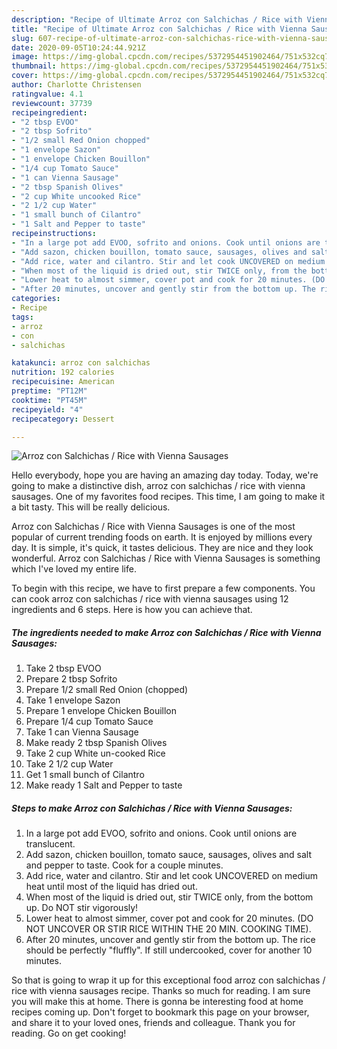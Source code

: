 ```yaml
---
description: "Recipe of Ultimate Arroz con Salchichas / Rice with Vienna Sausages"
title: "Recipe of Ultimate Arroz con Salchichas / Rice with Vienna Sausages"
slug: 607-recipe-of-ultimate-arroz-con-salchichas-rice-with-vienna-sausages
date: 2020-09-05T10:24:44.921Z
image: https://img-global.cpcdn.com/recipes/5372954451902464/751x532cq70/arroz-con-salchichas-rice-with-vienna-sausages-recipe-main-photo.jpg
thumbnail: https://img-global.cpcdn.com/recipes/5372954451902464/751x532cq70/arroz-con-salchichas-rice-with-vienna-sausages-recipe-main-photo.jpg
cover: https://img-global.cpcdn.com/recipes/5372954451902464/751x532cq70/arroz-con-salchichas-rice-with-vienna-sausages-recipe-main-photo.jpg
author: Charlotte Christensen
ratingvalue: 4.1
reviewcount: 37739
recipeingredient:
- "2 tbsp EVOO"
- "2 tbsp Sofrito"
- "1/2 small Red Onion chopped"
- "1 envelope Sazon"
- "1 envelope Chicken Bouillon"
- "1/4 cup Tomato Sauce"
- "1 can Vienna Sausage"
- "2 tbsp Spanish Olives"
- "2 cup White uncooked Rice"
- "2 1/2 cup Water"
- "1 small bunch of Cilantro"
- "1 Salt and Pepper to taste"
recipeinstructions:
- "In a large pot add EVOO, sofrito and onions. Cook until onions are translucent."
- "Add sazon, chicken bouillon, tomato sauce, sausages, olives and salt and pepper to taste. Cook for a couple minutes."
- "Add rice, water and cilantro. Stir and let cook UNCOVERED on medium heat until most of the liquid has dried out."
- "When most of the liquid is dried out, stir TWICE only, from the bottom up. Do NOT stir vigorously!"
- "Lower heat to almost simmer, cover pot and cook for 20 minutes. (DO NOT UNCOVER OR STIR RICE WITHIN THE 20 MIN. COOKING TIME)."
- "After 20 minutes, uncover and gently stir from the bottom up. The rice should be perfectly &#34;fluffly&#34;. If still undercooked, cover for another 10 minutes."
categories:
- Recipe
tags:
- arroz
- con
- salchichas

katakunci: arroz con salchichas 
nutrition: 192 calories
recipecuisine: American
preptime: "PT12M"
cooktime: "PT45M"
recipeyield: "4"
recipecategory: Dessert

---
```



![Arroz con Salchichas / Rice with Vienna Sausages](https://img-global.cpcdn.com/recipes/5372954451902464/751x532cq70/arroz-con-salchichas-rice-with-vienna-sausages-recipe-main-photo.jpg)

Hello everybody, hope you are having an amazing day today. Today, we're going to make a distinctive dish, arroz con salchichas / rice with vienna sausages. One of my favorites food recipes. This time, I am going to make it a bit tasty. This will be really delicious.

Arroz con Salchichas / Rice with Vienna Sausages is one of the most popular of current trending foods on earth. It is enjoyed by millions every day. It is simple, it's quick, it tastes delicious. They are nice and they look wonderful. Arroz con Salchichas / Rice with Vienna Sausages is something which I've loved my entire life.




To begin with this recipe, we have to first prepare a few components. You can cook arroz con salchichas / rice with vienna sausages using 12 ingredients and 6 steps. Here is how you can achieve that.

<!--inarticleads1-->

##### The ingredients needed to make Arroz con Salchichas / Rice with Vienna Sausages:

1. Take 2 tbsp EVOO
1. Prepare 2 tbsp Sofrito
1. Prepare 1/2 small Red Onion (chopped)
1. Take 1 envelope Sazon
1. Prepare 1 envelope Chicken Bouillon
1. Prepare 1/4 cup Tomato Sauce
1. Take 1 can Vienna Sausage
1. Make ready 2 tbsp Spanish Olives
1. Take 2 cup White un-cooked Rice
1. Take 2 1/2 cup Water
1. Get 1 small bunch of Cilantro
1. Make ready 1 Salt and Pepper to taste




<!--inarticleads2-->

##### Steps to make Arroz con Salchichas / Rice with Vienna Sausages:

1. In a large pot add EVOO, sofrito and onions. Cook until onions are translucent.
1. Add sazon, chicken bouillon, tomato sauce, sausages, olives and salt and pepper to taste. Cook for a couple minutes.
1. Add rice, water and cilantro. Stir and let cook UNCOVERED on medium heat until most of the liquid has dried out.
1. When most of the liquid is dried out, stir TWICE only, from the bottom up. Do NOT stir vigorously!
1. Lower heat to almost simmer, cover pot and cook for 20 minutes. (DO NOT UNCOVER OR STIR RICE WITHIN THE 20 MIN. COOKING TIME).
1. After 20 minutes, uncover and gently stir from the bottom up. The rice should be perfectly &#34;fluffly&#34;. If still undercooked, cover for another 10 minutes.




So that is going to wrap it up for this exceptional food arroz con salchichas / rice with vienna sausages recipe. Thanks so much for reading. I am sure you will make this at home. There is gonna be interesting food at home recipes coming up. Don't forget to bookmark this page on your browser, and share it to your loved ones, friends and colleague. Thank you for reading. Go on get cooking!

